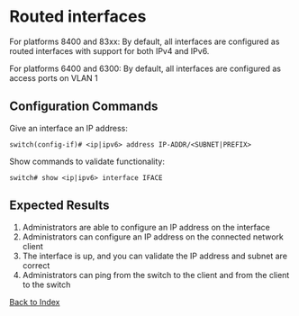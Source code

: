# Routed interfaces

For platforms 8400 and 83xx: By default, all interfaces are configured as routed interfaces with support for both IPv4 and IPv6.

For platforms 6400 and 6300: By default, all interfaces are configured as access ports on VLAN 1

## Configuration Commands

Give an interface an IP address:

```
switch(config-if)# <ip|ipv6> address IP-ADDR/<SUBNET|PREFIX>
```

Show commands to validate functionality:

```
switch# show <ip|ipv6> interface IFACE
```

## Expected Results

1. Administrators are able to configure an IP address on the interface
2. Administrators can configure an IP address on the connected network client
3. The interface is up, and you can validate the IP address and subnet are correct
4. Administrators can ping from the switch to the client and from the client to the switch

[Back to Index](../README.md)

